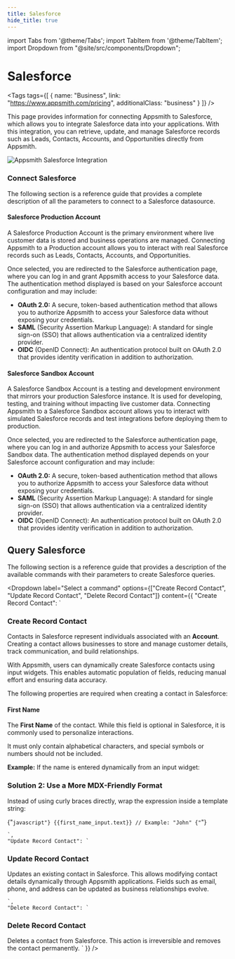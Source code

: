 ```yaml
---
title: Salesforce
hide_title: true
---
```

import Tabs from '@theme/Tabs';
import TabItem from '@theme/TabItem';
import Dropdown from "@site/src/components/Dropdown"; 

<!-- vale off -->

<div className="tag-wrapper">
 <h1>Salesforce</h1>

<Tags
tags={[
{ name: "Business", link: "https://www.appsmith.com/pricing", additionalClass: "business" }
]}
/>

</div>

<!-- vale on -->


This page provides information for connecting Appsmith to Salesforce, which allows you to integrate Salesforce data into your applications. With this integration, you can retrieve, update, and manage Salesforce records such as Leads, Contacts, Accounts, and Opportunities directly from Appsmith.

![Appsmith Salesforce Integration](/img/appsmith-salesforce.png)


### Connect Salesforce

The following section is a reference guide that provides a complete description of all the parameters to connect to a Salesforce datasource.

#### Salesforce Production Account

A Salesforce Production Account is the primary environment where live customer data is stored and business operations are managed. Connecting Appsmith to a Production account allows you to interact with real Salesforce records such as Leads, Contacts, Accounts, and Opportunities.

Once selected, you are redirected to the Salesforce authentication page, where you can log in and grant Appsmith access to your Salesforce data. The authentication method displayed is based on your Salesforce account configuration and may include:

- **OAuth 2.0:** A secure, token-based authentication method that allows you to authorize Appsmith to access your Salesforce data without exposing your credentials.
- **SAML** (Security Assertion Markup Language): A standard for single sign-on (SSO) that allows authentication via a centralized identity provider.
- **OIDC** (OpenID Connect): An authentication protocol built on OAuth 2.0 that provides identity verification in addition to authorization.

#### Salesforce Sandbox Account

A Salesforce Sandbox Account is a testing and development environment that mirrors your production Salesforce instance. It is used for developing, testing, and training without impacting live customer data. Connecting Appsmith to a Salesforce Sandbox account allows you to interact with simulated Salesforce records and test integrations before deploying them to production.

Once selected, you are redirected to the Salesforce authentication page, where you can log in and authorize Appsmith to access your Salesforce Sandbox data. The authentication method displayed depends on your Salesforce account configuration and may include:

- **OAuth 2.0:** A secure, token-based authentication method that allows you to authorize Appsmith to access your Salesforce data without exposing your credentials.
- **SAML** (Security Assertion Markup Language): A standard for single sign-on (SSO) that allows authentication via a centralized identity provider.
- **OIDC** (OpenID Connect): An authentication protocol built on OAuth 2.0 that provides identity verification in addition to authorization.

## Query Salesforce

The following section is a reference guide that provides a description of the available commands with their parameters to create Salesforce queries.


<Dropdown
  label="Select a command"
  options={["Create Record Contact", "Update Record Contact", "Delete Record Contact"]}
  content={{
    "Create Record Contact": `

### Create Record Contact

Contacts in Salesforce represent individuals associated with an **Account**. Creating a contact allows businesses to store and manage customer details, track communication, and build relationships.  

With Appsmith, users can dynamically create Salesforce contacts using input widgets. This enables automatic population of fields, reducing manual effort and ensuring data accuracy.  

The following properties are required when creating a contact in Salesforce:  

#### First Name 

The **First Name** of the contact. While this field is optional in Salesforce, it is commonly used to personalize interactions.  

It must only contain alphabetical characters, and special symbols or numbers should not be included.  

**Example:** If the name is entered dynamically from an input widget:


### **Solution 2: Use a More MDX-Friendly Format**
Instead of using curly braces directly, wrap the expression inside a template string:  

{"```javascript"}
{{first_name_input.text}}
// Example: "John"
{"```"}





    `,
    "Update Record Contact": `
### Update Record Contact

Updates an existing contact in Salesforce. This allows modifying contact details dynamically through Appsmith applications. Fields such as email, phone, and address can be updated as business relationships evolve.

    `,
    "Delete Record Contact": `
### Delete Record Contact

Deletes a contact from Salesforce. This action is irreversible and removes the contact permanently.
    `
  }}
/>